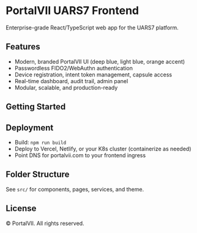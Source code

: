 # PortalVII UARS7 Frontend

Enterprise-grade React/TypeScript web app for the UARS7 platform.

## Features

- Modern, branded PortalVII UI (deep blue, light blue, orange accent)
- Passwordless FIDO2/WebAuthn authentication
- Device registration, intent token management, capsule access
- Real-time dashboard, audit trail, admin panel
- Modular, scalable, and production-ready

## Getting Started

## Deployment

- Build: `npm run build`
- Deploy to Vercel, Netlify, or your K8s cluster (containerize as needed)
- Point DNS for portalvii.com to your frontend ingress

## Folder Structure

See `src/` for components, pages, services, and theme.

## License

© PortalVII. All rights reserved.
